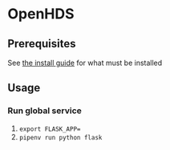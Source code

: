 # OpenHDS

## Prerequisites
See [the install guide](install_guide.md) for what must be installed

## Usage

### Run global service

1. `export FLASK_APP=`
1. `pipenv run python flask`

